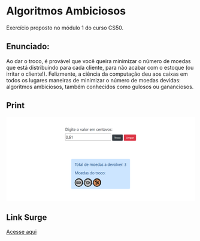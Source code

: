 # Algoritmos Ambiciosos

Exercício proposto no módulo 1 do curso CS50.

## Enunciado:

Ao dar o troco, é provável que você queira minimizar o número de moedas que está distribuindo para cada cliente, para não acabar com o estoque (ou irritar o cliente!). Felizmente, a ciência da computação deu aos caixas em todos os lugares maneiras de minimizar o número de moedas devidas: algoritmos ambiciosos, também conhecidos como gulosos ou gananciosos.

## Print

![print](./assets/screencapture.png)

## Link Surge

[Acesse aqui](verdant-comfort.surge.sh
)